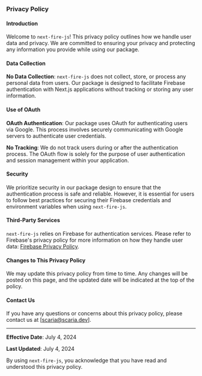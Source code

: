 ### Privacy Policy

#### Introduction

Welcome to `next-fire-js`! This privacy policy outlines how we handle user data and privacy. We are committed to ensuring your privacy and protecting any information you provide while using our package. 

#### Data Collection

**No Data Collection**: `next-fire-js` does not collect, store, or process any personal data from users. Our package is designed to facilitate Firebase authentication with Next.js applications without tracking or storing any user information.

#### Use of OAuth

**OAuth Authentication**: Our package uses OAuth for authenticating users via Google. This process involves securely communicating with Google servers to authenticate user credentials. 

**No Tracking**: We do not track users during or after the authentication process. The OAuth flow is solely for the purpose of user authentication and session management within your application.

#### Security

We prioritize security in our package design to ensure that the authentication process is safe and reliable. However, it is essential for users to follow best practices for securing their Firebase credentials and environment variables when using `next-fire-js`.

#### Third-Party Services

`next-fire-js` relies on Firebase for authentication services. Please refer to Firebase's privacy policy for more information on how they handle user data: [Firebase Privacy Policy](https://firebase.google.com/support/privacy).

#### Changes to This Privacy Policy

We may update this privacy policy from time to time. Any changes will be posted on this page, and the updated date will be indicated at the top of the policy.

#### Contact Us

If you have any questions or concerns about this privacy policy, please contact us at [scaria@scaria.dev].

---

**Effective Date**: July 4, 2024

**Last Updated**: July 4, 2024

By using `next-fire-js`, you acknowledge that you have read and understood this privacy policy.
